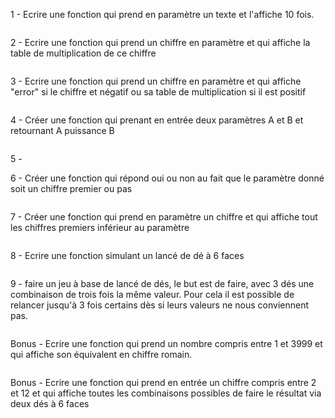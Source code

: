 1 - Ecrire une fonction qui prend en paramètre un texte et l'affiche 10 fois.

```

```

2 - Ecrire une fonction qui prend un chiffre en paramètre et qui affiche la table de multiplication de ce chiffre

```

```

3 - Ecrire une fonction qui prend un chiffre en paramètre et qui affiche "error" si le chiffre et négatif ou sa table de multiplication si il est positif

```

```

4 - Créer une fonction qui prenant en entrée deux paramètres A et B et retournant A puissance B

```

```

5 - 

6 - Créer une fonction qui répond oui ou non au fait que le paramètre donné soit un chiffre premier ou pas

```

```

7 - Créer une fonction qui prend en paramètre un chiffre et qui affiche tout les chiffres premiers inférieur au paramètre

```

```

8 - Ecrire une fonction simulant un lancé de dé à 6 faces

```

```

9 - faire un jeu à base de lancé de dés, le but est de faire, avec 3 dés une combinaison de trois fois la même valeur.
Pour cela il est possible de relancer jusqu'à 3 fois certains dès si leurs valeurs ne nous conviennent pas.


```

```

Bonus - Ecrire une fonction qui prend un nombre compris entre 1 et 3999 et qui affiche son équivalent en chiffre romain. 

```

```
Bonus - Ecrire une fonction qui prend en entrée un chiffre compris entre 2 et 12 et qui affiche toutes les combinaisons possibles de faire le résultat via deux dés à 6 faces

```

```
